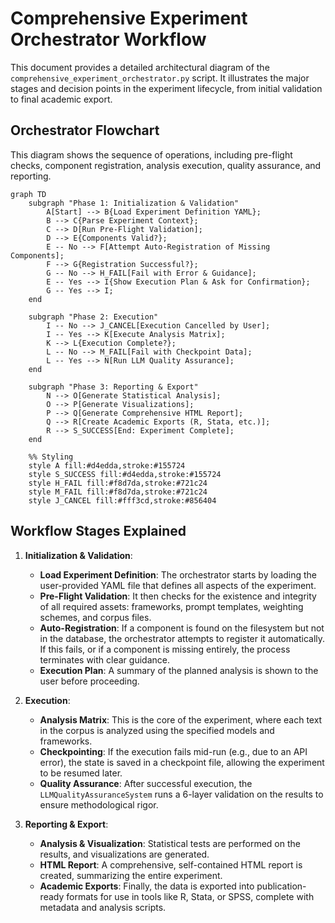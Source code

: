 # Comprehensive Experiment Orchestrator Workflow

This document provides a detailed architectural diagram of the `comprehensive_experiment_orchestrator.py` script. It illustrates the major stages and decision points in the experiment lifecycle, from initial validation to final academic export.

## Orchestrator Flowchart

This diagram shows the sequence of operations, including pre-flight checks, component registration, analysis execution, quality assurance, and reporting.

```mermaid
graph TD
    subgraph "Phase 1: Initialization & Validation"
        A[Start] --> B{Load Experiment Definition YAML};
        B --> C{Parse Experiment Context};
        C --> D[Run Pre-Flight Validation];
        D --> E{Components Valid?};
        E -- No --> F[Attempt Auto-Registration of Missing Components];
        F --> G{Registration Successful?};
        G -- No --> H_FAIL[Fail with Error & Guidance];
        E -- Yes --> I{Show Execution Plan & Ask for Confirmation};
        G -- Yes --> I;
    end

    subgraph "Phase 2: Execution"
        I -- No --> J_CANCEL[Execution Cancelled by User];
        I -- Yes --> K[Execute Analysis Matrix];
        K --> L{Execution Complete?};
        L -- No --> M_FAIL[Fail with Checkpoint Data];
        L -- Yes --> N[Run LLM Quality Assurance];
    end

    subgraph "Phase 3: Reporting & Export"
        N --> O[Generate Statistical Analysis];
        O --> P[Generate Visualizations];
        P --> Q[Generate Comprehensive HTML Report];
        Q --> R[Create Academic Exports (R, Stata, etc.)];
        R --> S_SUCCESS[End: Experiment Complete];
    end

    %% Styling
    style A fill:#d4edda,stroke:#155724
    style S_SUCCESS fill:#d4edda,stroke:#155724
    style H_FAIL fill:#f8d7da,stroke:#721c24
    style M_FAIL fill:#f8d7da,stroke:#721c24
    style J_CANCEL fill:#fff3cd,stroke:#856404
```

## Workflow Stages Explained

1.  **Initialization & Validation**:
    *   **Load Experiment Definition**: The orchestrator starts by loading the user-provided YAML file that defines all aspects of the experiment.
    *   **Pre-Flight Validation**: It then checks for the existence and integrity of all required assets: frameworks, prompt templates, weighting schemes, and corpus files.
    *   **Auto-Registration**: If a component is found on the filesystem but not in the database, the orchestrator attempts to register it automatically. If this fails, or if a component is missing entirely, the process terminates with clear guidance.
    *   **Execution Plan**: A summary of the planned analysis is shown to the user before proceeding.

2.  **Execution**:
    *   **Analysis Matrix**: This is the core of the experiment, where each text in the corpus is analyzed using the specified models and frameworks.
    *   **Checkpointing**: If the execution fails mid-run (e.g., due to an API error), the state is saved in a checkpoint file, allowing the experiment to be resumed later.
    *   **Quality Assurance**: After successful execution, the `LLMQualityAssuranceSystem` runs a 6-layer validation on the results to ensure methodological rigor.

3.  **Reporting & Export**:
    *   **Analysis & Visualization**: Statistical tests are performed on the results, and visualizations are generated.
    *   **HTML Report**: A comprehensive, self-contained HTML report is created, summarizing the entire experiment.
    -   **Academic Exports**: Finally, the data is exported into publication-ready formats for use in tools like R, Stata, or SPSS, complete with metadata and analysis scripts. 